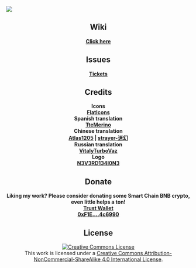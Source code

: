 <img align="center" src="https://www.dropbox.com/s/7c108klxo44ysac/Simple-Shops.png?raw=1">

<h2 align="center">Wiki</h2>
<p align="center">
  <b>
    <a href="https://northernimpulse.com/wiki#simple-shops">Click here</a>
  </b>
</p>

<h2 align="center">Issues</h2>
<p align="center">
  <b>
    <a href="https://github.com/Ppgtjmad/SimpleShops/issues">Tickets</a>
  </b>
</p>

<h2 align="center">Credits</h2>
<p align="center">
  <b>
    Icons<br/>
    <a href="http://flaticons.net/" target="_blank">FlatIcons</a><br/>
    Spanish translation<br/>
    <a href="https://github.com/TteMerino" target="_blank">TteMerino</a><br/>
    Chinese translation<br/>
    <a href="http://steamcommunity.com/profiles/76561198112435564/" target="_blank">Atlas1205</a> | <a href="https://steamcommunity.com/id/1625592417/" target="_blank">strayer-迷幻</a><br/>
    Russian translation<br/>
    <a href="https://forums.bohemia.net/profile/1166121-vitalyturbovaz/" target="_blank">VitalyTurboVaz</a><br/>
    Logo<br/>
    <a href="http://steamcommunity.com/profiles/76561198030800949/" target="_blank">N3V3RD134l0N3</a>
  </b>
</p>

<h2 align="center">Donate</h2>
<p align="center">
  <b>
    Liking my work? Please consider donating some Smart Chain BNB crypto, even little helps a ton!<br/>
	  <a href="https://link.trustwallet.com/send?coin=20000714&address=0xF1E4BbD02607273AAF401A8D541884b6DC4c6990" target="_blank">Trust Wallet</a><br/>
	  <a href="https://bscscan.com/address/0xF1E4BbD02607273AAF401A8D541884b6DC4c6990" target="_blank">0xF1E....4c6990</a>
  </b>
</p>

<h2 align="center">License</h2>
<p align="center">
  <a rel="license" href="http://creativecommons.org/licenses/by-nc-sa/4.0/"><img alt="Creative Commons License" style="border-width:0" src="https://i.creativecommons.org/l/by-nc-sa/4.0/88x31.png"/></a><br/>This work is licensed under a <a rel="license" href="http://creativecommons.org/licenses/by-nc-sa/4.0/">Creative Commons Attribution-NonCommercial-ShareAlike 4.0 International License</a>.
</p>
